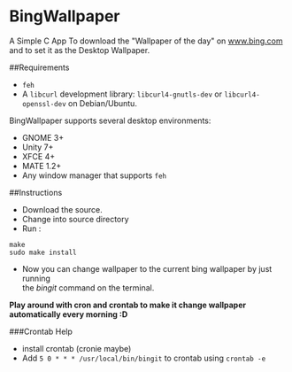BingWallpaper
=============

A Simple C App To download the "Wallpaper of the day" on www.bing.com and
to set it as the Desktop Wallpaper.

##Requirements
* `feh`
* A `libcurl` development library: `libcurl4-gnutls-dev` or `libcurl4-openssl-dev` on Debian/Ubuntu.

BingWallpaper supports several desktop environments:
- GNOME 3+
- Unity 7+
- XFCE 4+
- MATE 1.2+
- Any window manager that supports `feh`

##Instructions

* Download the source.  
* Change into source directory  
* Run :   
```
make
sudo make install
```
* Now you can change wallpaper to the current bing wallpaper by just running   
the _bingit_ command on the terminal.  

__Play around with cron and crontab to make it change wallpaper automatically every morning :D__

###Crontab Help

* install crontab (cronie maybe)
* Add `5 0 * * * /usr/local/bin/bingit` to crontab using `crontab -e`
